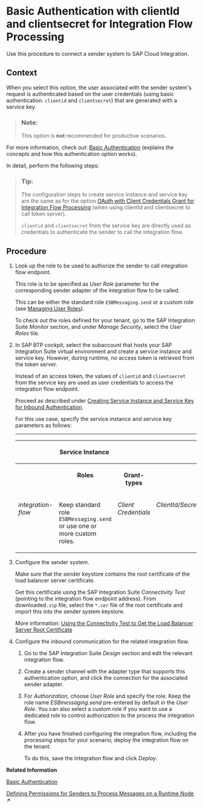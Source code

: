<!-- loio647eeb3eca5d4c299009cacd1332247e -->

# Basic Authentication with clientId and clientsecret for Integration Flow Processing

Use this procedure to connect a sender system to SAP Cloud Integration.



## Context

When you select this option, the user associated with the sender system's request is authenticated based on the user credentials \(using basic authentication. `clientid` and `clientsecret`\) that are generated with a service key.

> ### Note:  
> This option is **not** recommended for productive scenarios.

For more information, check out: [Basic Authentication](basic-authentication-2c4c2d9.md) \(explains the concepts and how this authentication option works\).

In detail, perform the following steps:

> ### Tip:  
> The configuration steps to create service instance and service key are the same as for the option [OAuth with Client Credentials Grant for Integration Flow Processing](oauth-with-client-credentials-grant-for-integration-flow-processing-6c052ce.md) \(when using clientId and clientsecret to call token server\).
> 
> `clientid` and `clientsecret` from the service key are directly used as credentials to authenticate the sender to call the integration flow.



<a name="loio647eeb3eca5d4c299009cacd1332247e__steps_ifg_1vy_cpb"/>

## Procedure

1.  Look up the role to be used to authorize the sender to call integration flow endpoint.

    This role is to be specified as *User Role* parameter for the corresponding sender adapter of the integration flow to be called.

    This can be either the standard role `ESBMessaging.send` or a custom role \(see [Managing User Roles](../50-Development/managing-user-roles-4e86f0d.md)\).

    To check out the roles defined for your tenant, go to the SAP Integration Suite *Monitor* section, and under *Manage Security*, select the *User Roles* tile.

2.  In SAP BTP cockpit, select the subaccount that hosts your SAP Integration Suite virtual environment and create a service instance and service key. However, during runtime, no access token is retrieved from the token server.

    Instead of an access token, the values of `clientid` and `clientsecret` from the service key are used as user credentials to access the integration flow endpoint.

    Proceed as described under [Creating Service Instance and Service Key for Inbound Authentication](creating-service-instance-and-service-key-for-inbound-authentication-19af5e2.md).

    For this use case, specify the service instance and service key parameters as follows:

    ****


    <table>
    <tr>
    <th valign="top" colspan="3">

    Service Instance


    
    </th>
    <th valign="top" colspan="4">

    Service Key


    
    </th>
    </tr>
    <tr>
    <th valign="top">

     


    
    </th>
    <th valign="top">

    Roles


    
    </th>
    <th valign="top">

    Grant-types


    
    </th>
    <th valign="top">

     


    
    </th>
    <th valign="top">

    External Certificate


    
    </th>
    <th valign="top">

    Validity


    
    </th>
    <th valign="top">

    Key Size


    
    </th>
    </tr>
    <tr>
    <td valign="top">
    
    *integration-flow* 


    
    </td>
    <td valign="top">
    
    Keep standard role `ESBMessaging.send` or use one or more custom roles.


    
    </td>
    <td valign="top">
    
    *Client Credentials* 


    
    </td>
    <td valign="top">
    
    *ClientId/Secret* 


    
    </td>
    <td valign="top">
    
    n.a.


    
    </td>
    <td valign="top">
    
    n.a.


    
    </td>
    <td valign="top">
    
    n.a.


    
    </td>
    </tr>
    </table>
    
3.  Configure the sender system.

    Make sure that the sender keystore contains the root certificate of the load balancer server certificate.

    Get this certificate using the SAP Integration Suite *Connectivity Test* \(pointing to the integration flow endpoint address\). From downloaded`.zip` file, select the `*.cer` file of the root certificate and import this into the sender system keystore.

    More information: [Using the Connectivity Test to Get the Load Balancer Server Root Certificate](using-the-connectivity-test-to-get-the-load-balancer-server-root-certificate-5d6cbf4.md)

4.  Configure the inbound communication for the related integration flow.

    1.  Go to the SAP Integration Suite *Design* section and edit the relevant integration flow.

    2.  Create a sender channel with the adapter type that supports this authentication option, and click the connection for the associated sender adapter.

    3.  For *Authorization*, choose *User Role* and specify the role. Keep the role name *ESBmessaging.send* pre-entered by default in the *User Role*. You can also select a custom role if you want to use a dedicated role to control authorization to the process the integration flow.

    4.  After you have finished configuring the integration flow, including the processing steps for your scenario, deploy the integration flow on the tenant.

        To do this, save the integration flow and click *Deploy*.



**Related Information**  


[Basic Authentication](basic-authentication-2c4c2d9.md "Basic authentication allows a client to authenticate itself against the server based on user credentials.")

[Defining Permissions for Senders to Process Messages on a Runtime Node](https://help.sap.com/viewer/368c481cd6954bdfa5d0435479fd4eaf/Cloud/en-US/24585cc503334e6c917ef383efb5558a.html "") :arrow_upper_right:

